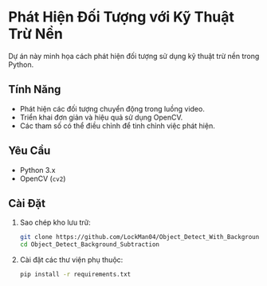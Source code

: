 # Phát Hiện Đối Tượng với Kỹ Thuật Trừ Nền

Dự án này minh họa cách phát hiện đối tượng sử dụng kỹ thuật trừ nền trong Python.

## Tính Năng

- Phát hiện các đối tượng chuyển động trong luồng video.
- Triển khai đơn giản và hiệu quả sử dụng OpenCV.
- Các tham số có thể điều chỉnh để tinh chỉnh việc phát hiện.

## Yêu Cầu

- Python 3.x
- OpenCV (`cv2`)

## Cài Đặt

1. Sao chép kho lưu trữ:
    ```bash
    git clone https://github.com/LockMan04/Object_Detect_With_Background_Subtraction.git
    cd Object_Detect_Background_Subtraction
    ```

2. Cài đặt các thư viện phụ thuộc:
    ```bash
    pip install -r requirements.txt
    ```

